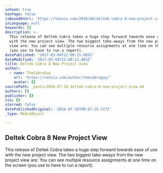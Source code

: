 ```yaml
---
inFeed: true
hasPage: false
isBasedOnUrl: 'https://tensix.com/2016/06/deltek-cobra-8-new-project-view/'
inLanguage: null
keywords: []
description: >-
  This release of Deltek Cobra takes a huge step forward towards ease of use
  with the new project view. The two biggest take-aways from the new project
  view are: You can see multiple resource assignments at one time on the screen
  (you use to have to run a report).
datePublished: '2017-03-04T22:08:15.085Z'
dateModified: '2017-03-04T22:08:13.465Z'
title: Deltek Cobra 8 New Project View
author:
  - name: TheCobraGuy
    url: 'https://tensix.com/author/thecobraguy/'
    avatar: {}
sourcePath: _posts/2016-07-10-deltek-cobra-8-new-project-view.md
authors: []
publisher: {}
via: {}
starred: false
datePublishedOriginal: '2016-07-10T08:07:25.517Z'
_type: MediaObject

---
```

<article style=""><h1>Deltek Cobra 8 New Project View</h1><p>This release of Deltek Cobra takes a huge step forward towards ease of use with the new project view. The two biggest take-aways from the new project view are: You can see multiple resource assignments at one time on the screen (you use to have to run a report).</p></article>